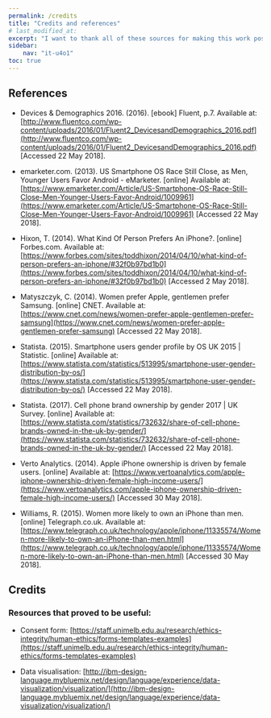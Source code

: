 ```yaml
---
permalink: /credits
title: "Credits and references"
# last_modified_at: 
excerpt: "I want to thank all of these sources for making this work possible."
sidebar:
    nav: "it-u4o1"
toc: true
---
```

## References
* Devices & Demographics 2016. (2016). [ebook] Fluent, p.7. Available at: [http://www.fluentco.com/wp-content/uploads/2016/01/Fluent2_DevicesandDemographics_2016.pdf](http://www.fluentco.com/wp-content/uploads/2016/01/Fluent2_DevicesandDemographics_2016.pdf) [Accessed 22 May 2018].

* emarketer.com. (2013). US Smartphone OS Race Still Close, as Men, Younger Users Favor Android - eMarketer. [online] Available at: [https://www.emarketer.com/Article/US-Smartphone-OS-Race-Still-Close-Men-Younger-Users-Favor-Android/1009961](https://www.emarketer.com/Article/US-Smartphone-OS-Race-Still-Close-Men-Younger-Users-Favor-Android/1009961) [Accessed 22 May 2018].

* Hixon, T. (2014). What Kind Of Person Prefers An iPhone?. [online] Forbes.com. Available at: [https://www.forbes.com/sites/toddhixon/2014/04/10/what-kind-of-person-prefers-an-iphone/#32f0b97bd1b0](https://www.forbes.com/sites/toddhixon/2014/04/10/what-kind-of-person-prefers-an-iphone/#32f0b97bd1b0) [Accessed 2 May 2018].

* Matyszczyk, C. (2014). Women prefer Apple, gentlemen prefer Samsung. [online] CNET. Available at: [https://www.cnet.com/news/women-prefer-apple-gentlemen-prefer-samsung](https://www.cnet.com/news/women-prefer-apple-gentlemen-prefer-samsung) [Accessed 22 May 2018].

* Statista. (2015). Smartphone users gender profile by OS UK 2015 \| Statistic. [online] Available at: [https://www.statista.com/statistics/513995/smartphone-user-gender-distribution-by-os/](https://www.statista.com/statistics/513995/smartphone-user-gender-distribution-by-os/) [Accessed 22 May 2018].

* Statista. (2017). Cell phone brand ownership by gender 2017 \| UK Survey. [online] Available at: [https://www.statista.com/statistics/732632/share-of-cell-phone-brands-owned-in-the-uk-by-gender/](https://www.statista.com/statistics/732632/share-of-cell-phone-brands-owned-in-the-uk-by-gender/) [Accessed 22 May 2018].

* Verto Analytics. (2014). Apple iPhone ownership is driven by female users. [online] Available at: [https://www.vertoanalytics.com/apple-iphone-ownership-driven-female-high-income-users/](https://www.vertoanalytics.com/apple-iphone-ownership-driven-female-high-income-users/) [Accessed 30 May 2018].

* Williams, R. (2015). Women more likely to own an iPhone than men. [online] Telegraph.co.uk. Available at: [https://www.telegraph.co.uk/technology/apple/iphone/11335574/Women-more-likely-to-own-an-iPhone-than-men.html](https://www.telegraph.co.uk/technology/apple/iphone/11335574/Women-more-likely-to-own-an-iPhone-than-men.html) [Accessed 30 May 2018].

## Credits
### Resources that proved to be useful:
* Consent form: [https://staff.unimelb.edu.au/research/ethics-integrity/human-ethics/forms-templates-examples](https://staff.unimelb.edu.au/research/ethics-integrity/human-ethics/forms-templates-examples) 

* Data visualisation: [http://ibm-design-language.mybluemix.net/design/language/experience/data-visualization/visualization/](http://ibm-design-language.mybluemix.net/design/language/experience/data-visualization/visualization/)